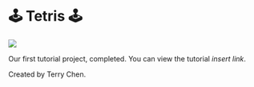 # 🕹️ Tetris 🕹️
<img src="https://lh3.googleusercontent.com/proxy/_6zDqHMWphFR_xn_wR-yi3b8uY2_pb1ToGec5jC4f2Bs4d-aOUBKndG1zSPMQhQWiOeCZcf0DJDiDmyHgGQ8ftdS1cOBR6QWBHZemVJc8cTWNxN5zatrDA">

Our first tutorial project, completed. You can view the tutorial *insert link*.


Created by Terry Chen.
